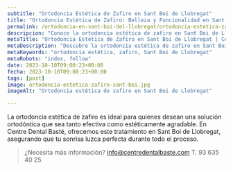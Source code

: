 ```yaml
---
subtitle: "Ortodoncia Estética de Zafiro en Sant Boi de Llobregat"
title: "Ortodoncia Estética de Zafiro: Belleza y Funcionalidad en Sant Boi de Llobregat"
permalink: /ortodoncia-en-sant-boi-del-llobregat/ortodoncia-estetica-zafiro/
descripcion: "Conoce la ortodoncia estética de zafiro en Sant Boi de Llobregat, una opción elegante para alinear tus dientes."
metaTitle: "Ortodoncia Estética de Zafiro en Sant Boi de Llobregat | Centre Dental Basté"
metaDescription: "Descubre la ortodoncia estética de zafiro en Sant Boi de Llobregat, combinando belleza y funcionalidad para tu sonrisa."
metaKeywords: "ortodoncia estética, zafiro, Sant Boi de Llobregat"
metaRobots: "index, follow"
date: 2023-10-10T09:00:23+00:00
fecha: 2023-10-10T09:00:23+00:00
tags: [post]
image: ortodoncia-estetica-zafiro-sant-boi.jpg
imageAlt: "Ortodoncia estética de zafiro en Sant Boi de Llobregat"

---
```


La ortodoncia estética de zafiro es ideal para quienes desean una solución ortodóntica que sea tanto efectiva como estéticamente agradable. En Centre Dental Basté, ofrecemos este tratamiento en Sant Boi de Llobregat, asegurando que tu sonrisa luzca perfecta durante todo el proceso.

>¿Necesita más información?
>info@centredentalbaste.com
> T. 93 635 40 25